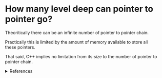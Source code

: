 # How many level deep can pointer to pointer go?

Theoritically there can be an infinite number of pointer to pointer chain.

Practically this is limited by the amount of memory available to store all these pointers.&#x20;

That said, C++ implies no limitation from its size to the number of pointer to pointer chain.

<details>

<summary>References</summary>

Stack Overflow (2012). How many levels of pointers can we have?. Retrieved 24 May 2022, from [https://stackoverflow.com/questions/10087113/how-many-levels-of-pointers-can-we-have](https://stackoverflow.com/questions/10087113/how-many-levels-of-pointers-can-we-have)

</details>
